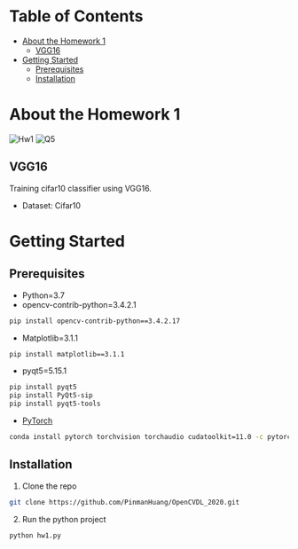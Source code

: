 # Table of Contents
* [About the Homework 1](#about-the-homework-1)
    * [VGG16](#VGG16)
* [Getting Started](#getting-started)
    * [Prerequisites](#prerequisites)
    * [Installation](#installation)
# About the Homework 1
![Hw1](https://i.imgur.com/JGxIRC9.png)
![Q5](https://i.imgur.com/oCZRHUI.png)
## VGG16
Training cifar10 classifier using VGG16.
* Dataset: Cifar10
# Getting Started
## Prerequisites
* Python=3.7
* opencv-contrib-python=3.4.2.1
```sh
pip install opencv-contrib-python==3.4.2.17
```
* Matplotlib=3.1.1
```sh
pip install matplotlib==3.1.1
```
* pyqt5=5.15.1
```sh
pip install pyqt5
pip install PyQt5-sip
pip install pyqt5-tools
```
* [PyTorch](https://pytorch.org/get-started/locally/)
```sh
conda install pytorch torchvision torchaudio cudatoolkit=11.0 -c pytorch
```
## Installation
1. Clone the repo
```sh
git clone https://github.com/PinmanHuang/OpenCVDL_2020.git
```
2. Run the python project
```sh
python hw1.py
```